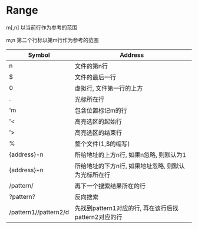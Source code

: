 # Range

m[,n] 以当前行作为参考的范围

m;n 第二个行标以第m行作为参考的范围

| Symbol                | Address                                              |
|-----------------------|------------------------------------------------------|
| n                     | 文件的第n行                                          |
| $                     | 文件的最后一行                                       |
| 0                     | 虚拟行, 文件第一行的上方                             |
| .                     | 光标所在行                                           |
| 'm                    | 包含位置标记m的行                                    |
| '<                    | 高亮选区的起始行                                     |
| '>                    | 高亮选区的结束行                                     |
| %                     | 整个文件(1,$的缩写)                                  |
| {address}-n           | 所给地址的上方n行, 如果n忽略, 则默认为1              |
| {address}+n           | 所给地址的下方n行, 如果地址忽略, 则默认为光标所在行  |
| /pattern/             | 再下一个搜索结果所在的行                             |
| ?pattern?             | 反向搜索                                             |
| /pattern1//pattern2/d | 先找到pattern1对应的行, 再在该行后找pattern2对应的行 |
